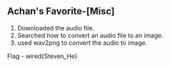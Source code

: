 ## Achan's Favorite-[Misc]
1. Downloaded the audio file.
2. Searched how to convert an audio file to an image.
3. used wav2png to convert the audio to image.

Flag - wired{Steven_He}
